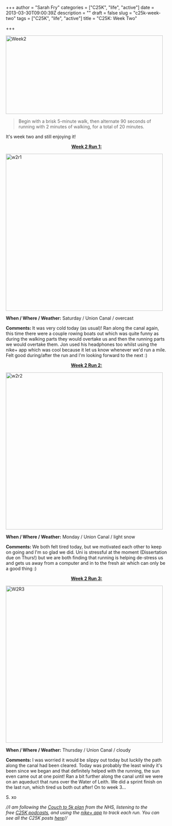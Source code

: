 +++
author = "Sarah Fry"
categories = ["C25K", "life", "active"]
date = 2013-03-30T09:00:39Z
description = ""
draft = false
slug = "c25k-week-two"
tags = ["C25K", "life", "active"]
title = "C25K: Week Two"

+++


<a href="http://sweetaspi.co.uk/content/images/2013/03/Wk2.jpg"><img class="alignnone size-full wp-image-1602" alt="Week2" src="http://sweetaspi.co.uk/content/images/2013/03/Wk2.jpg" width="490" height="245" /></a>

> Begin with a brisk 5-minute walk, then alternate 90 seconds of running with 2 minutes of walking, for a total of 20 minutes.

It's week two and still enjoying it!
<p style="text-align: center;"><span style="text-decoration: underline;"><strong>Week 2 Run 1:</strong></span></p>
<a href="http://sweetaspi.co.uk/content/images/2013/03/W2R1b.jpg"><img class="alignnone size-full wp-image-1590" alt="w2r1" src="http://sweetaspi.co.uk/content/images/2013/03/W2R1b.jpg" width="490" height="490" /></a>

<strong>When / Where / Weather:</strong> Saturday / Union Canal / overcast

<strong>Comments: </strong>It was very cold today (as usual)! Ran along the canal again, this time there were a couple rowing boats out which was quite funny as during the walking parts they would overtake us and then the running parts we would overtake them. Jon used his headphones too whilst using the nike+ app which was cool because it let us know whenever we'd run a mile. Felt good during/after the run and I'm looking forward to the next :)
<p style="text-align: center;"><span style="text-decoration: underline;"><strong>Week 2 Run 2:</strong></span></p>
<a href="http://sweetaspi.co.uk/content/images/2013/03/W2R2ib.jpg"><img class="alignnone size-full wp-image-1597" alt="w2r2" src="http://sweetaspi.co.uk/content/images/2013/03/W2R2ib.jpg" width="490" height="490" /></a>

<strong>When / Where / Weather:</strong> Monday / Union Canal / light snow

<strong>Comments: </strong>We both felt tired today, but we motivated each other to keep on going and I'm so glad we did. Uni is stressful at the moment (Dissertation due on Thurs!) but we are both finding that running is helping de-stress us and gets us away from a computer and in to the fresh air which can only be a good thing :)
<p style="text-align: center;"><span style="text-decoration: underline;"><strong>Week 2 Run 3:</strong></span></p>
<a href="http://sweetaspi.co.uk/content/images/2013/03/W2R3instab.jpg"><img class="alignnone size-full wp-image-1600" alt="W2R3" src="http://sweetaspi.co.uk/content/images/2013/03/W2R3instab.jpg" width="490" height="490" /></a>

<strong>When / Where / Weather:</strong> Thursday / Union Canal / cloudy

<strong>Comments: </strong>I was worried it would be slippy out today but luckily the path along the canal had been cleared. Today was probably the least windy it's been since we began and that definitely helped with the running, the sun even came out at one point! Ran a bit further along the canal until we were on an aqueduct that runs over the Water of Leith. We did a sprint finish on the last run, which tired us both out after! On to week 3...

S. xo

<em>//I am following the <a href="http://www.nhs.uk/LiveWell/c25k/Pages/couch-to-5k.aspx" target="_blank">Couch to 5k plan</a> from the NHS, listening <em>to the free <a href="http://www.nhs.uk/Tools/Pages/couch-5K-running-plan.aspx" target="_blank">C25K podcasts</a>, and </em>using the <a href="http://nikeplus.nike.com/plus/products/gps_app/" target="_blank">nike+ app</a> to track each run. You can see all the C25K posts <a href="http://sweetaspi.co.uk/tag/C25K/" target="_blank">here</a>//</em>


